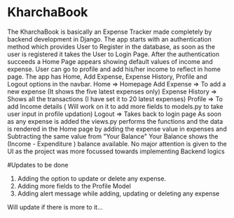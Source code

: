 # KharchaBook
The KharchaBook is basically an Expense Tracker made completely by backend development in Django.
The app starts with an authentication method which provides User to Register in the database, as soon as the user is registered it takes the User to Login Page.
After the authentication succeeds a Home Page appears showing default values of income and expense.
User can go to profile and add his/her income to reflect in home page.
The app has Home, Add Expense, Expense History, Profile and Logout options in the navbar.
Home => Homepage
Add Expense => To add a new expense (It shows the five latest expenses only)
Expense History => Shows all the transactions (I have set it to 20 latest expenses)
Profile => To add Income details ( Will work on it to add more fields to models.py to take user input in profile updation)
Logout => Takes back to login page
As soon as any expense is added the views.py performs the functions and the data is rendered in the Home page by adding the expense value in expenses and Subtracting the same value from "Your Balance"
Your Balance shows the (Income - Expenditure ) balance available.
No major attention is given to the UI as the project was more focussed towards implementing Backend logics

#Updates to be done
1) Adding the option to update or delete any expense.
2) Adding more fields to the Profile Model
3) Adding alert message while adding, updating or deleting any expense

Will update if there  is more to it...
